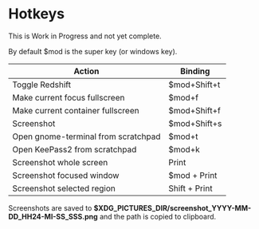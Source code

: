 # Hotkeys

This is Work in Progress and not yet complete.

By default $mod is the super key (or windows key).

| Action | Binding |
| --- | --- |
| Toggle Redshift | $mod+Shift+t |
| Make current focus fullscreen | $mod+f |
| Make current container fullscreen | $mod+Shift+f |
| Screenshot | $mod+Shift+s |
| Open gnome-terminal from scratchpad | $mod+t |
| Open KeePass2 from scratchpad | $mod+k |
| Screenshot whole screen | Print |
| Screenshot focused window | $mod + Print |
| Screenshot selected region | Shift + Print |

Screenshots are saved to **$XDG_PICTURES_DIR/screenshot_YYYY-MM-DD_HH24-MI-SS_SSS.png** and the path is copied to clipboard.
